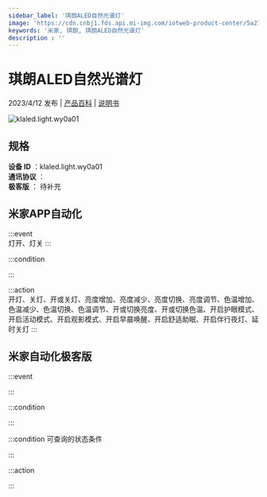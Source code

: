 ```yaml
---
sidebar_label: '琪朗ALED自然光谱灯'
image: 'https://cdn.cnbj1.fds.api.mi-img.com/iotweb-product-center/5a271f7966172dd6bb5e6ef853895fa5_1679648009575.png?GalaxyAccessKeyId=AKVGLQWBOVIRQ3XLEW&Expires=9223372036854775807&Signature=hv+Z8mfwM1wYLf6hF6RZiMlRhr0='
keywords: '米家, 琪朗, 琪朗ALED自然光谱灯'
description : ''
---
```

# 琪朗ALED自然光谱灯

2023/4/12 发布 | [产品百科](https://home.mi.com/webapp/content/baike/product/index.html?model=klaled.light.wy0a01/) | [说明书](https://home.mi.com/views/introduction.html?model=klaled.light.wy0a01&region=cn)

![klaled.light.wy0a01](https://cdn.cnbj1.fds.api.mi-img.com/iotweb-product-center/5a271f7966172dd6bb5e6ef853895fa5_1679648009575.png?GalaxyAccessKeyId=AKVGLQWBOVIRQ3XLEW&Expires=9223372036854775807&Signature=hv+Z8mfwM1wYLf6hF6RZiMlRhr0=)

## 规格  
> 
**设备 ID** ：klaled.light.wy0a01  
**通讯协议** ：  
**极客版**  ： 待补充 


## 米家APP自动化  

:::event  
灯开、灯关
:::

:::condition  

:::

:::action   
开灯、关灯、开或关灯、亮度增加、亮度减少、亮度切换、亮度调节、色温增加、色温减少、色温切换、色温调节、开或切换亮度、开或切换色温、开启护眼模式、开启活动模式、开启观影模式、开启早晨唤醒、开启舒适助眠、开启伴行夜灯、延时关灯
:::

## 米家自动化极客版  

:::event  

:::

:::condition  

:::

:::condition 可查询的状态条件  

:::

:::action  

:::

        

